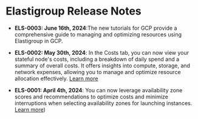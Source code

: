 # Elastigroup Release Notes

* **ELS-0003: June 16th, 2024**:The new tutorials for GCP provide a comprehensive guide to managing and optimizing resources using Elastigroup in GCP.

* **ELS-0002: May 30th, 2024**: In the Costs tab, you can now view your stateful node's costs, including a breakdown of daily spend and a summary of overall costs. It offers insights into compute, storage, and network expenses, allowing you to manage and optimize resource allocation effectively. [Learn more](managed-instance/azure/tutorials/view-details?id=costs)

* **ELS-0001: April 4th, 2024**: You can now leverage availability zone scores and recommendations to optimize costs and minimize interruptions when selecting availability zones for launching instances. [Learn more](https://docs.spot.io/elastigroup/features/core-features/az-scores))
